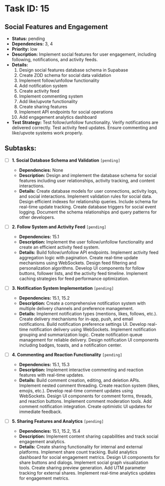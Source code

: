 # Task ID: 15

## Social Features and Engagement

- **Status:** pending
- **Dependencies:** 3, 4
- **Priority:** low
- **Description:** Implement social features for user engagement, including following, notifications, and activity feeds.
- **Details:**
  1. Design social features database schema in Supabase
  2. Create ZOD schema for social data validation
  3. Implement follow/unfollow functionality
  4. Add notification system
  5. Create activity feed
  6. Implement commenting system
  7. Add like/upvote functionality
  8. Create sharing features
  9. Implement API endpoints for social operations
  10. Add engagement analytics dashboard
- **Test Strategy:**
  Test follow/unfollow functionality. Verify notifications are delivered correctly. Test activity feed updates. Ensure commenting and like/upvote systems work properly.

## Subtasks:

- [ ] **1. Social Database Schema and Validation** `[pending]`

  - **Dependencies:** None
  - **Description:** Design and implement the database schema for social features including user relationships, activity tracking, and content interactions.
  - **Details:**
    Create database models for user connections, activity logs, and social interactions. Implement validation rules for social data. Design efficient indexes for relationship queries. Include schema for real-time update tracking. Create database triggers for social event logging. Document the schema relationships and query patterns for other developers.

- [ ] **2. Follow System and Activity Feed** `[pending]`

  - **Dependencies:** 15.1
  - **Description:** Implement the user follow/unfollow functionality and create an efficient activity feed system.
  - **Details:**
    Build follow/unfollow API endpoints. Implement activity feed aggregation logic with pagination. Create real-time update mechanisms using WebSockets. Design feed filtering and personalization algorithms. Develop UI components for follow buttons, follower lists, and the activity feed timeline. Implement caching strategies for feed performance optimization.

- [ ] **3. Notification System Implementation** `[pending]`

  - **Dependencies:** 15.1, 15.2
  - **Description:** Create a comprehensive notification system with multiple delivery channels and preference management.
  - **Details:**
    Implement notification types (mentions, likes, follows, etc.). Create delivery mechanisms for in-app, push, and email notifications. Build notification preference settings UI. Develop real-time notification delivery using WebSockets. Implement notification grouping and summarization logic. Create notification queue management for reliable delivery. Design notification UI components including badges, toasts, and a notification center.

- [ ] **4. Commenting and Reaction Functionality** `[pending]`

  - **Dependencies:** 15.1, 15.3
  - **Description:** Implement interactive commenting and reaction features with real-time updates.
  - **Details:**
    Build comment creation, editing, and deletion APIs. Implement nested comment threading. Create reaction system (likes, emojis, etc.). Develop real-time comment updates using WebSockets. Design UI components for comment forms, threads, and reaction buttons. Implement comment moderation tools. Add comment notification integration. Create optimistic UI updates for immediate feedback.

- [ ] **5. Sharing Features and Analytics** `[pending]`
  - **Dependencies:** 15.1, 15.2, 15.4
  - **Description:** Implement content sharing capabilities and track social engagement analytics.
  - **Details:**
    Create sharing functionality for internal and external platforms. Implement share count tracking. Build analytics dashboard for social engagement metrics. Design UI components for share buttons and dialogs. Implement social graph visualization tools. Create sharing preview generation. Add UTM parameter tracking for external shares. Implement real-time analytics updates for engagement metrics.
